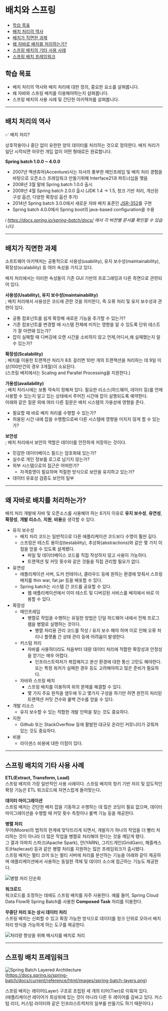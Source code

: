 # 배치와 스프링  

- [학습 목표](#학습-목표)
- [배치 처리의 역사](#배치-처리의-역사)
- [배치가 직면한 과제](#배치가-직면한-과제)
- [왜 자바로 배치를 처리하는가?](#왜-자바로-배치를-처리하는가?)
- [스프링 배치의 기타 사용 사례](#스프링-배치의-기타-사용-사례)
- [스프링 배치 프레임워크](#스프링-배치-프레임워크)

## 학습 목표

- 배치 처리의 역사와 배치 처리에 대한 정의, 중요한 요소를 살펴봅니다.
- 왜 자바와 스프링 배치를 이용해야하는지 살펴봅니다.
- 스프링 배치의 사용 사례 및 간단한 아키텍처를 살펴봅니다.

---  

## 배치 처리의 역사  

:white_check_mark: 배치 처리?  

상호작용이나 중단 없이 유한한 양의 데이터를 처리하는 것으로 정의한다. 배치 처리가 일단 시작되면 아무런 개입 없이 어떤 형태로든 완료합니다.  

**Spring batch 1.0.0 ~ 4.0.0**  

- 2007년 액센츄어(Accenture)사는 자사의 풍부한 메인프레임 및 배치 처리 경험을 바탕으로 오픈소스 프레임워크 만들기위해 Interface21과 파트너십을 맺음
- 2008년 3월 말에 Spring batch 1.0.0 출시
- 2009년 4월 Spring batch 2.0.0 출시 (JDK 1.4 -> 1.5, 청크 기반 처리, 개선된 구성 옵션, 다양한 확장성 옵션 추가)
- 2014년 Spring batch 3.0.0에서 새로운 자바 배치 표준인 [JSR-352](https://docs.spring.io/spring-batch/docs/current/reference/html/jsr-352.html#jsr-352)를 구현
- Spring batch 4.0.0에서 Spring boot의 java-based configuration을 수용  

*:information_source: https://docs.spring.io/spring-batch/docs/ 에서 각 버젼별 문서를 확인할 수 있습니다.*  

---

## 배치가 직면한 과제  

소프트웨어 아키텍처는 공통적으로 사용성(usability), 유지 보수성(maintainability), 확장성(scalability) 등 여러 속성을 가지고 있다.  

배치 처리에서는 이러한 속성들이 기존 GUI 기반의 프로그래밍과 다른 측면으로 관련되어 있다.

**사용성(Usability), 유지 보수성(maintainability)**  
; 배치 처리에서 사용성은 코드에 관한 것을 의미한다, 즉 오류 처리 및 유지 보수성과 관련이 있다.  
- 공통 컴포넌트를 쉽게 확장해 새로운 기능을 추가할 수 있는가?
- 기존 컴포넌트를 변경할 때 시스템 전체에 미치는 영향을 알 수 있도록 단위 테스트가 잘 마련돼 있는가?
- 잡이 실패할 때 디버깅에 오랜 시간을 소비하지 않고 언제,어디서,왜 실패했는지 알 수 있는가?

**확장성(Scalability)**  
; 배치를 이용한 트랜잭션 처리가 8초 걸리면 10만 개의 트랜잭션을 처리하는 데 9일 이상(100만건의 경우 3개월)이 소요된다.  
(스프링 배치에서는 Scaling and Parallel Processing을 지원한다.)  

**가용성(availability)**  
; 배치 처리시에는 보통 약속이 정해져 있다. 필요한 리소스(하드웨어, 데이터 등)를 언제 사용할 수 있는지 알고 있는 상태에서 주어진 시간에 잡이 실행되도록 예약한다.  
아래와 같은 질문 외에 여러 다른 질문은 배치 시스템의 가용성에 영향을 준다.
- 필요할 때 바로 배치 처리를 수행할 수 있는가?
- 허용된 시간 내에 잡을 수행함으로써 다른 시스템에 영향을 미치지 않게 할 수 있는가?

**보안성**  
; 배치 처리에서 보안의 역할은 데이터를 안전하게 저장하는 것이다.  
- 민감한 데이터베이스 필드는 암호화돼 있는가?
- 실수로 개인 정보를 로그로 남기지 않는가?
- 외부 시스템으로의 접근은 어떠한가?
  - 자격증명이 필요하며 적절한 방식으로 보안을 유지하고 있는가?
- 데이터 유효성 검증도 보안의 일부

---  

## 왜 자바로 배치를 처리하는가?  

배치 처리 개발에 자바 및 오픈소스를 사용해야 하는 6가지 이유로 **유지 보수성**, **유연성**, **확장성**, **개발 리소스**, **지원**, **비용**을 생각할 수 있다.  

- 유지 보수성
  - 배치 처리 코드는 일반적으로 다른 애플리케이션 코드보다 수명이 훨씬 길다.
  - 스프링은 테스트 용이성(testability), 추상화(abstractions)와 같은 몇 가지 이점을 얻을 수 있도록 설계됐다.
    - 파일 및 데이터베이스 코드를 직접 작성하지 않고 사용이 가능하다.
    - 트랜잭션 및 커밋 횟수와 같은 것들을 직접 관리할 필요가 없다.
- 유연성
  - 애플리케이션 서버, 도커 컨테이너, 클라우드 등에 원하는 환경에 맞춰서 스프링 배치를 thin war, fat jar 등을 배포할 수 있다.
  - Spring batch는 시스템 간 코드를 공유할 수 있다. 
    - 웹 애플리케이션에서 이미 테스트 및 디버깅된 서비스를 배치에서 바로 이용할 수 있다.
- 확장성
  - 메인프레임
    - 병렬로 작업을 수행하는 유일한 방법은 단일 하드웨어 내에서 전체 프로그램을 병렬로 실행하는 것이다.
      - 병렬 처리용 관리 코드를 작성 / 유지 보수 해야 하며 이로 인해 오류 처리나 플랫폼 간 상태 관리 등에 어려움이 발생한다.
  - 커스텀 처리
    - 자바를 사용하더라도 처음부터 대량 데이터 처리에 적합한 확장성과 안정성을 얻기는 매우 어렵다.
      - 인프라스트럭처가 복잡해지고 분산 환경에 대한 통신 고민도 해야한다. 또는 특정 워커가 실패한 경우 등도 고려해야하고 많은 준비가 필요하다.
  - 자바와 스프링 배치
    - 스프링 배치를 이용하여 위의 문제를 해결할 수 있다.
    - 몇 가지 주요 원칙을 염두에 두고 몇가지 구성을 하기만 하면 완전히 처리된 트랜잭션 커밋 건수와 롤백 건수를 얻을 수 있다.
- 개발 리소스
  - 유지 보수할 수 있는 적합한 개발 인력을 찾는 것도 중요하다.
- 지원
  - Github 또는 StackOverflow 등에 활발한 대규모 온라인 커뮤니티가 갖춰져 있는 것도 중요하다.
- 비용
  - 라이센스 비용에 대한 이점이 있다.

---  

## 스프링 배치의 기타 사용 사례  

**ETL(Extract, Transform, Load)**  
스프링 배치의 가장 일반적인 사용 사례이다. 스프링 배치의 청키 기반 처리 및 압도적인 확장 기능은 ETL 워크로드에 자연스럽게 들어맞는다.

**데이터 마이그레이션**  
스프링 배치는 간단한 배치 잡을 기동하고 수행하는 데 많은 코딩이 필요 없으며, 데이터 마이그레이션을 수행할 때 커밋 횟수 측정이나 롤백 기능 등을 제공한다.  

**병렬 처리**  
무어(Moore)의 법칙의 한계에 맞닥뜨리게 되면서, 개발자가 하나의 작업을 더 빨리 처리하는 것이 아니라 더 많은 작업을 병렬로 처리해야 한다는 것을 깨닫게 됐다.  
그 결과 아파치 스파크(Apache Spark), 얀(YARN), 그리드게인(GridGain), 해즐캐스트(Hazlecast) 등과 같은 병렬 처리를 지원하는 많은 프레임워크가 출시됐다.  
스프링 배치는 멀티 코어 또는 멀티 서버에 처리를 분산하는 기능을 아래와 같이 제공하며 애플리케이션에서 사용하는 동일한 객체 및 데이터 소스에 접근하는 기능도 제공한다.  

![병렬 처리 단순화](https://user-images.githubusercontent.com/25560203/130348857-dad51d5a-b79a-439f-ba04-14d1d23dcf00.png)  

**워크로드**  
워크로드를 조정하는 데에도 스프링 배치를 자주 사용한다. 예를 들어, Spring Cloud Data Flow와 Spring Batch를 사용한 **Composed Task** 처리를 이용한다.  

**무중단 처리 또는 상시 데이터 처리**  
스프링 배치는 신뢰할 수 있고 확장 가능한 방식으로 데이터를 청크 단위로 모아서 배치 처리 방식을 가능하게 하는 도구를 제공한다.  

![처리량 향상을 위해 메시지를 배치로 처리](https://user-images.githubusercontent.com/25560203/130349274-3b3f0c1f-74d6-442c-b9b1-91869852db17.png)  

---  

## 스프링 배치 프레임워크

![Spring Batch Layered Architecture](https://docs.spring.io/spring-batch/docs/current/reference/html/images/spring-batch-layers.png)  
(https://docs.spring.io/spring-batch/docs/current/reference/html/images/spring-batch-layers.png)  

스프링 배치는 레이어(Layer) 구조로 조립된 세 개의 티어(Tier)로 이뤄져 있다.  
(애플리케이션 레이어가 최상위에 있는 것이 아니라 다른 두 레이어를 감싸고 있다. 커스텀 리더, 커스텀 라이터와 같은 인프라스트럭처의 일부를 만들기도 하기 때문이다.)